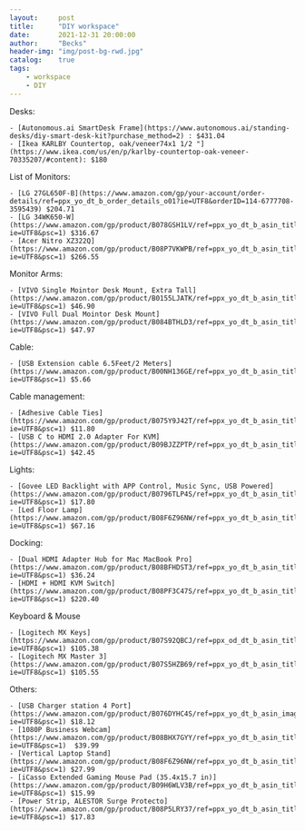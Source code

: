 ```yaml
---
layout:     post
title:      "DIY workspace"
date:       2021-12-31 20:00:00
author:     "Becks"
header-img: "img/post-bg-rwd.jpg"
catalog:    true
tags:
    - workspace
    - DIY
---
```


Desks:

    - [Autonomous.ai SmartDesk Frame](https://www.autonomous.ai/standing-desks/diy-smart-desk-kit?purchase_method=2) : $431.04
    - [Ikea KARLBY Countertop, oak/veneer74x1 1/2 "](https://www.ikea.com/us/en/p/karlby-countertop-oak-veneer-70335207/#content): $180
  
List of Monitors:

    - [LG 27GL650F-B](https://www.amazon.com/gp/your-account/order-details/ref=ppx_yo_dt_b_order_details_o01?ie=UTF8&orderID=114-6777708-3595439) $204.71
    - [LG 34WK650-W](https://www.amazon.com/gp/product/B078GSH1LV/ref=ppx_yo_dt_b_asin_title_o09_s00?ie=UTF8&psc=1) $316.67
    - [Acer Nitro XZ322Q](https://www.amazon.com/gp/product/B08P7VKWPB/ref=ppx_yo_dt_b_asin_title_o02_s00?ie=UTF8&psc=1) $266.55

Monitor Arms:

    - [VIVO Single Mointor Desk Mount, Extra Tall](https://www.amazon.com/gp/product/B0155LJATK/ref=ppx_yo_dt_b_asin_title_o00_s00?ie=UTF8&psc=1) $46.90
    - [VIVO Full Dual Mointor Desk Mount](https://www.amazon.com/gp/product/B084BTHLD3/ref=ppx_yo_dt_b_asin_title_o08_s00?ie=UTF8&psc=1) $47.97

Cable:

    - [USB Extension cable 6.5Feet/2 Meters](https://www.amazon.com/gp/product/B00NH136GE/ref=ppx_yo_dt_b_asin_title_o07_s00?ie=UTF8&psc=1) $5.66

Cable management:

    - [Adhesive Cable Ties](https://www.amazon.com/gp/product/B075Y9J42T/ref=ppx_yo_dt_b_asin_title_o01_s00?ie=UTF8&psc=1) $11.80
    - [USB C to HDMI 2.0 Adapter For KVM](https://www.amazon.com/gp/product/B09BJZZPTP/ref=ppx_yo_dt_b_asin_title_o00_s00?ie=UTF8&psc=1) $42.45

Lights:

    - [Govee LED Backlight with APP Control, Music Sync, USB Powered](https://www.amazon.com/gp/product/B0796TLP4S/ref=ppx_yo_dt_b_asin_title_o09_s00?ie=UTF8&psc=1) $17.80 
    - [Led Floor Lamp](https://www.amazon.com/gp/product/B08F6Z96NW/ref=ppx_yo_dt_b_asin_title_o04_s02?ie=UTF8&psc=1) $67.16

Docking: 

    - [Dual HDMI Adapter Hub for Mac MacBook Pro](https://www.amazon.com/gp/product/B08BFHDST3/ref=ppx_yo_dt_b_asin_title_o04_s00?ie=UTF8&psc=1) $36.24
    - [HDMI + HDMI KVM Switch](https://www.amazon.com/gp/product/B08PF3C47S/ref=ppx_yo_dt_b_asin_title_o05_s00?ie=UTF8&psc=1) $220.40

Keyboard & Mouse 

    - [Logitech MX Keys](https://www.amazon.com/gp/product/B07S92QBCJ/ref=ppx_od_dt_b_asin_title_s00?ie=UTF8&psc=1) $105.38
    - [Logitech MX Master 3](https://www.amazon.com/gp/product/B07S5HZB69/ref=ppx_yo_dt_b_asin_title_o04_s00?ie=UTF8&psc=1) $105.55

Others:

    - [USB Charger station 4 Port](https://www.amazon.com/gp/product/B076DYHC4S/ref=ppx_yo_dt_b_asin_image_o06_s00?ie=UTF8&psc=1) $18.12
    - [1080P Business Webcam](https://www.amazon.com/gp/product/B08BHX7GYY/ref=ppx_yo_dt_b_asin_title_o01_s01?ie=UTF8&psc=1)  $39.99
    - [Vertical Laptop Stand](https://www.amazon.com/gp/product/B08F6Z96NW/ref=ppx_yo_dt_b_asin_title_o04_s02?ie=UTF8&psc=1) $27.99
    - [iCasso Extended Gaming Mouse Pad (35.4x15.7 in)](https://www.amazon.com/gp/product/B09H6WLV3B/ref=ppx_yo_dt_b_asin_title_o00_s02?ie=UTF8&psc=1) $15.99
    - [Power Strip, ALESTOR Surge Protecto](https://www.amazon.com/gp/product/B08P5LRY37/ref=ppx_yo_dt_b_asin_title_o01_s02?ie=UTF8&psc=1) $17.83
  